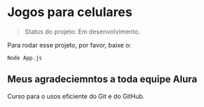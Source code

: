 <h1>Jogos para celulares</h1>

>Status do projeto: Em desenvolvimento.

Para rodar esse projeto, por favor, baixe o:
```
Node App.js
```
<h2> Meus agradeciemntos a toda equipe Alura</h2>

Curso para o usos eficiente do Git e do GitHub.
